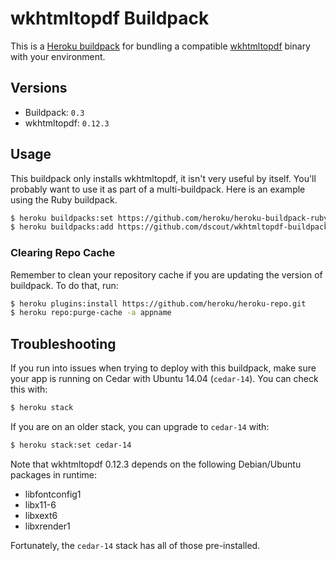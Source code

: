 # wkhtmltopdf Buildpack

This is a [Heroku buildpack][0] for bundling a compatible [wkhtmltopdf][1] binary with your environment.

## Versions

* Buildpack:   `0.3`
* wkhtmltopdf: `0.12.3`

## Usage

This buildpack only installs wkhtmltopdf, it isn't very useful by itself. You'll probably want to use it as part of a multi-buildpack. Here is an example using the Ruby buildpack.

```bash
$ heroku buildpacks:set https://github.com/heroku/heroku-buildpack-ruby.git
$ heroku buildpacks:add https://github.com/dscout/wkhtmltopdf-buildpack.git
```

### Clearing Repo Cache

Remember to clean your repository cache if you are updating the version of buildpack. To do that, run:

```bash
$ heroku plugins:install https://github.com/heroku/heroku-repo.git
$ heroku repo:purge-cache -a appname
```

## Troubleshooting

If you run into issues when trying to deploy with this buildpack, make sure your app is running on Cedar with Ubuntu 14.04 (`cedar-14`). You can check this with:

```bash
$ heroku stack
```

If you are on an older stack, you can upgrade to `cedar-14` with:

```bash
$ heroku stack:set cedar-14
```

Note that wkhtmltopdf 0.12.3 depends on the following Debian/Ubuntu packages in
runtime:

- libfontconfig1
- libx11-6
- libxext6
- libxrender1

Fortunately, the `cedar-14` stack has all of those pre-installed.

[0]: http://devcenter.heroku.com/articles/buildpacks
[1]: http://wkhtmltopdf.org/
